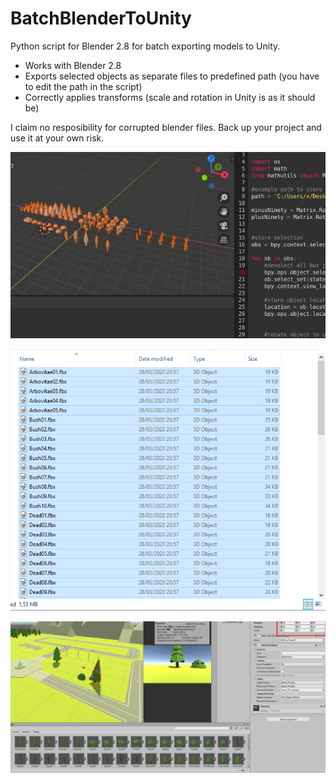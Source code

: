 # BatchBlenderToUnity
Python script for Blender 2.8 for batch exporting models to Unity.

* Works with Blender 2.8
* Exports selected objects as separate files to predefined path (you have to edit the path in the script)
* Correctly applies transforms (scale and rotation in Unity is as it should be)

I claim no resposibility for corrupted blender files. Back up your project and use it at your own risk.

![Blender](/scr/scr1.png)

![Folder](/scr/scr2.png)

![Unity](/scr/scr3.png)

